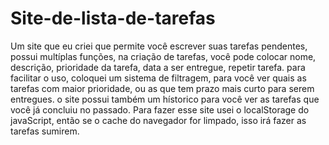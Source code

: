 # Site-de-lista-de-tarefas
Um site que eu criei que permite você escrever suas tarefas pendentes, possui multíplas funções, na criação de tarefas, você pode colocar nome, descrição, prioridade da tarefa, data a ser entregue, repetir tarefa. para facilitar o uso, coloquei um sistema de filtragem, para você ver quais as tarefas com maior prioridade, ou as que tem prazo mais curto para serem entregues. o site possui também um hístorico para você ver as tarefas que você já concluiu no passado. 
Para fazer esse site usei o localStorage do javaScript, então se o cache do navegador for limpado, isso irá fazer as tarefas sumirem.
